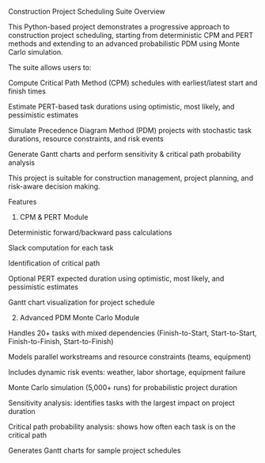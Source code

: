 Construction Project Scheduling Suite
Overview

This Python-based project demonstrates a progressive approach to construction project scheduling, starting from deterministic CPM and PERT methods and extending to an advanced probabilistic PDM using Monte Carlo simulation.

The suite allows users to:

Compute Critical Path Method (CPM) schedules with earliest/latest start and finish times

Estimate PERT-based task durations using optimistic, most likely, and pessimistic estimates

Simulate Precedence Diagram Method (PDM) projects with stochastic task durations, resource constraints, and risk events

Generate Gantt charts and perform sensitivity & critical path probability analysis

This project is suitable for construction management, project planning, and risk-aware decision making.

Features
1. CPM & PERT Module

Deterministic forward/backward pass calculations

Slack computation for each task

Identification of critical path

Optional PERT expected duration using optimistic, most likely, and pessimistic estimates

Gantt chart visualization for project schedule

2. Advanced PDM Monte Carlo Module

Handles 20+ tasks with mixed dependencies (Finish-to-Start, Start-to-Start, Finish-to-Finish, Start-to-Finish)

Models parallel workstreams and resource constraints (teams, equipment)

Includes dynamic risk events: weather, labor shortage, equipment failure

Monte Carlo simulation (5,000+ runs) for probabilistic project duration

Sensitivity analysis: identifies tasks with the largest impact on project duration

Critical path probability analysis: shows how often each task is on the critical path

Generates Gantt charts for sample project schedules
